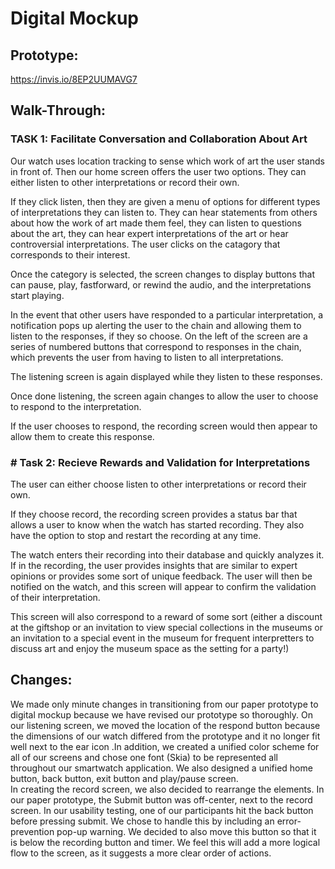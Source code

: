 # Digital Mockup 

## Prototype:

https://invis.io/8EP2UUMAVG7


## Walk-Through:
### TASK 1: Facilitate Conversation and Collaboration About Art 
Our watch uses location tracking to sense which work of art the user stands in front of. Then our home screen offers the user two options. They can either listen to other interpretations or record their own.

If they click listen, then they are given a menu of options for different types of interpretations they can listen to. They can hear statements from others about how the work of art made them feel, they can listen to questions about the art, they can hear expert interpretations of the art or hear controversial interpretations. The user clicks on the catagory that corresponds to their interest. 

Once the category is selected, the screen changes to display buttons that can pause, play, fastforward, or rewind the audio, and the interpretations start playing.

In the event that other users have responded to a particular interpretation, a notification pops up alerting the user to the chain and allowing them to listen to the responses, if they so choose. On the left of the screen are a series of numbered buttons that correspond to responses in the chain, which prevents the user from having to listen to all interpretations.

The listening screen is again displayed while they listen to these responses. 

Once done listening, the screen again changes to allow the user to choose to respond to the interpretation.

If the user chooses to respond, the recording screen would then appear to allow them to create this response.

### # Task 2: Recieve Rewards and Validation for Interpretations 
The user can either choose listen to other interpretations or record their own.

If they choose record, the recording screen provides a status bar that allows a user to know when the watch has started recording. They also have the option to stop and restart the recording at any time.

The watch enters their recording into their database and quickly analyzes it. If in the recording, the user provides insights that are similar to expert opinions or provides some sort of unique feedback. The user will then be notified on the watch, and this screen will appear to confirm the validation of their interpretation.

This screen will also correspond to a reward of some sort (either a discount at the giftshop or an invitation to view special collections in the museums or an invitation to a special event in the museum for frequent interpretters to discuss art and enjoy the museum space as the setting for a party!)

## Changes:

We made only minute changes in transitioning from our paper prototype to digital mockup because we have revised our prototype so thoroughly. On our listening screen, we moved the location of the respond button because the dimensions of our watch differed from the prototype and it no longer fit well next to the ear icon .In addition, we created a unified color scheme for all of our screens and chose one font (Skia) to be represented all throughout our smartwatch application. We also designed a unified home button, back button, exit button and play/pause screen.	
In creating the record screen, we also decided to rearrange the elements. In our paper prototype, the Submit button was off-center, next to the record screen. In our usability testing, one of our participants hit the back button before pressing submit. We chose to handle this by including an error-prevention pop-up warning. We decided to also move this button so that it is below the recording button and timer. We feel this will add a more logical flow to the screen, as it suggests a more clear order of actions.
